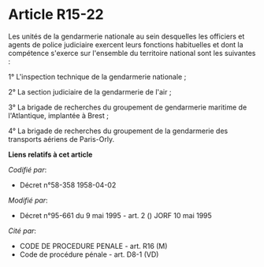 # Article R15-22

Les unités de la gendarmerie nationale au sein desquelles les officiers et agents de police judiciaire exercent leurs
fonctions habituelles et dont la compétence s'exerce sur l'ensemble du territoire national sont les suivantes :

1° L'inspection technique de la gendarmerie nationale ;

2° La section judiciaire de la gendarmerie de l'air ;

3° La brigade de recherches du groupement de gendarmerie maritime de l'Atlantique, implantée à Brest ;

4° La brigade de recherches du groupement de la gendarmerie des transports aériens de Paris-Orly.

**Liens relatifs à cet article**

_Codifié par_:

  - Décret n°58-358 1958-04-02

_Modifié par_:

  - Décret n°95-661 du 9 mai 1995 - art. 2 () JORF 10 mai 1995

_Cité par_:

  - CODE DE PROCEDURE PENALE - art. R16 (M)
  - Code de procédure pénale - art. D8-1 (VD)
